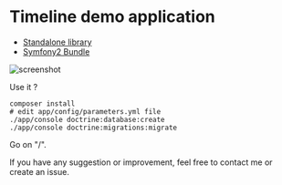 Timeline demo application
=========================

- [Standalone library](https://github.com/stephpy/timeline)
- [Symfony2 Bundle](https://github.com/stephpy/TimelineBundle)

![screenshot](https://raw.github.com/stephpy/timeline-app/master/web/img/screenshot.png)

Use it ?

```
composer install
# edit app/config/parameters.yml file
./app/console doctrine:database:create
./app/console doctrine:migrations:migrate
```

Go on "/".

If you have any suggestion or improvement, feel free to contact me or create an issue.
